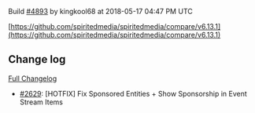 Build [#4893](https://circleci.com/gh/spiritedmedia/spiritedmedia/4893) by kingkool68 at 2018-05-17 04:47 PM UTC

[https://github.com/spiritedmedia/spiritedmedia/compare/v6.13.1](https://github.com/spiritedmedia/spiritedmedia/compare/v6.13.1)
## Change log
[Full Changelog](git@github.com:spiritedmedia/spiritedmedia.git/compare/v6.13.0...v6.13.1)

 - [#2629](git@github.com:spiritedmedia/spiritedmedia.git/pull/2629): [HOTFIX] Fix Sponsored Entities + Show Sponsorship in Event Stream Items
